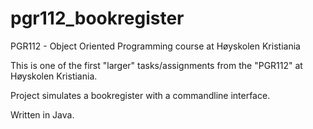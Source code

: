 # pgr112_bookregister

PGR112 - Object Oriented Programming course at Høyskolen Kristiania

This is one of the first "larger" tasks/assignments from the "PGR112" at Høyskolen Kristiania.

Project simulates a bookregister with a commandline interface.

Written in Java.
